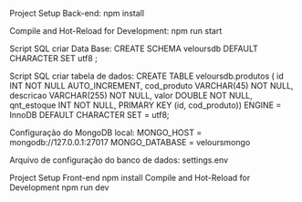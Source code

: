 Project Setup Back-end:
npm install

Compile and Hot-Reload for Development:
npm run start

Script SQL criar Data Base:
CREATE SCHEMA veloursdb DEFAULT CHARACTER SET utf8 ;

Script SQL criar tabela de dados:
CREATE TABLE veloursdb.produtos ( id INT NOT NULL AUTO_INCREMENT, cod_produto VARCHAR(45) NOT NULL, descricao VARCHAR(255) NOT NULL, valor DOUBLE NOT NULL, qnt_estoque INT NOT NULL, PRIMARY KEY (id, cod_produto)) ENGINE = InnoDB DEFAULT CHARACTER SET = utf8;

Configuração do MongoDB local:
MONGO_HOST = mongodb://127.0.0.1:27017 MONGO_DATABASE = veloursmongo

Arquivo de configuração do banco de dados:
settings.env



Project Setup Front-end
npm install
Compile and Hot-Reload for Development
npm run dev
